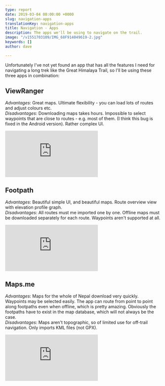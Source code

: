 ```yaml
---
type: report
date: 2019-03-04 00:00:00 +0000
slug: navigation-apps
translationKey: navigation-apps
title: Navigation - Apps
description: The apps we'll be using to navigate on the trail.
image: "/v1551703109/IMG_68F914049619-2.jpg"
keywords: []
author: dave

---
```


Unfortunately I've not yet found an app that has all the features I need for navigating a long trek 
like the Great Himalaya Trail, so I'll be using these three apps in combination:

## ViewRanger 
*Advantages*: Great maps. Ultimate flexibility - you can load lots of routes and adjust colours etc.  
*Disadvantages*: Downloading maps takes hours. Impossible to select waypoints that are close to routes - e.g. most of them. (I think this bug is fixed in the Android version). Rather complex UI.  

<iframe class="youtube" src="https://www.youtube.com/embed/Q4ZN62I38Yc" frameborder="0" allow="accelerometer; autoplay; encrypted-media; gyroscope; picture-in-picture" allowfullscreen></iframe>

## Footpath
*Advantages*: Beautiful simple UI, and beautiful maps. Route overview view with elevation profile graph.  
*Disadvantages*: All routes must me imported one by one. Offline maps must be downloaded separately for each route. Waypoints aren't supported at all.  

<iframe class="youtube" src="https://www.youtube.com/embed/UzJZLKhTc58" frameborder="0" allow="accelerometer; autoplay; encrypted-media; gyroscope; picture-in-picture" allowfullscreen></iframe>

## Maps.me
*Advantages*: Maps for the whole of Nepal download very quickly. Waypoints may be selected easily. The app can route from point to point along footpaths even when offline, which is pretty amazing. Obviously the footpaths have to exist in the map database, which will not always be the case.  
*Disadvantages*: Maps aren't topographic, so of limited use for off-trail navigation. Only imports KML files (not GPX).  

<iframe class="youtube" src="https://www.youtube.com/embed/Y6rY1eoqASA" frameborder="0" allow="accelerometer; autoplay; encrypted-media; gyroscope; picture-in-picture" allowfullscreen></iframe>
